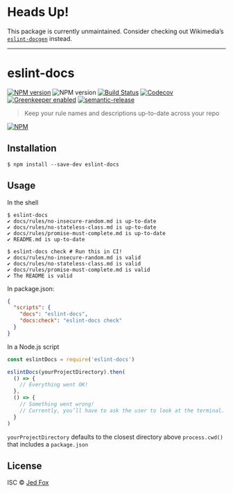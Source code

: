 # Heads Up!

This package is currently unmaintained. Consider checking out Wikimedia’s [`eslint-docgen`](https://github.com/wikimedia/eslint-docgen) instead.

---

# eslint-docs

[![NPM version](https://img.shields.io/npm/v/eslint-docs.svg?style=flat-square)](https://npmjs.org/package/eslint-docs)
![NPM version](https://img.shields.io/npm/types/eslint-docs.svg?style=flat-square)
[![Build Status](https://img.shields.io/travis/j-f1/eslint-docs/master.svg?style=flat-square)](https://travis-ci.org/j-f1/eslint-docs)
[![Codecov](https://img.shields.io/codecov/c/github/j-f1/eslint-docs.svg?style=flat-square)](https://codecov.io/gh/j-f1/eslint-docs)
[![Greenkeeper enabled](https://img.shields.io/badge/greenkeeper-enabled-00c775.svg?style=flat-square)](https://greenkeeper.io/)
[![semantic-release](https://img.shields.io/badge/%20%20%F0%9F%93%A6%F0%9F%9A%80-semantic--release-e10079.svg?style=flat-square)](https://github.com/semantic-release/semantic-release)

> Keep your rule names and descriptions up-to-date across your repo

[![NPM](https://nodei.co/npm/eslint-docs.png?downloads=true&downloadRank=true&stars=true)](https://nodei.co/npm/eslint-docs/)

## Installation

```console
$ npm install --save-dev eslint-docs
```

## Usage

In the shell

```console
$ eslint-docs
✔ docs/rules/no-insecure-random.md is up-to-date
✔ docs/rules/no-stateless-class.md is up-to-date
✔ docs/rules/promise-must-complete.md is up-to-date
✔ README.md is up-to-date

$ eslint-docs check # Run this in CI!
✔ docs/rules/no-insecure-random.md is valid
✔ docs/rules/no-stateless-class.md is valid
✔ docs/rules/promise-must-complete.md is valid
✔ The README is valid
```

In package.json:

```json
{
  "scripts": {
    "docs": "eslint-docs",
    "docs:check": "eslint-docs check"
  }
}
```

In a Node.js script

```js
const eslintDocs = require('eslint-docs')

eslintDocs(yourProjectDirectory).then(
  () => {
    // Everything went OK!
  },
  () => {
    // Something went wrong!
    // Currently, you’ll have to ask the user to look at the terminal. sorry :(
  }
)
```

`yourProjectDirectory` defaults to the closest directory above `process.cwd()`
that includes a `package.json`

## License

ISC © [Jed Fox](https://j-f1.github.io)
